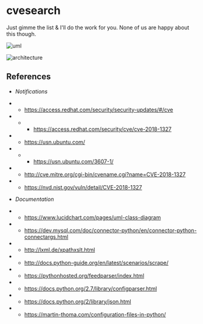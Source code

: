 # cvesearch
Just gimme the list &amp; I'll do the work for you. None of us are happy about this though.

![uml](https://github.com/wiseeyesent/cves/raw/master/UMLDraft.png)

![architecture](https://github.com/wiseeyesent/cves/raw/master/CVESArchitecture.png)

References
----------
- *Notifications*
* * https://access.redhat.com/security/security-updates/#/cve
* * * https://access.redhat.com/security/cve/cve-2018-1327
* * https://usn.ubuntu.com/
* * * https://usn.ubuntu.com/3607-1/
* * http://cve.mitre.org/cgi-bin/cvename.cgi?name=CVE-2018-1327
* * https://nvd.nist.gov/vuln/detail/CVE-2018-1327
- *Documentation*
* * https://www.lucidchart.com/pages/uml-class-diagram
* * https://dev.mysql.com/doc/connector-python/en/connector-python-connectargs.html
* * http://lxml.de/xpathxslt.html
* * http://docs.python-guide.org/en/latest/scenarios/scrape/
* * https://pythonhosted.org/feedparser/index.html 
* * https://docs.python.org/2.7/library/configparser.html
* * https://docs.python.org/2/library/json.html
* * https://martin-thoma.com/configuration-files-in-python/
